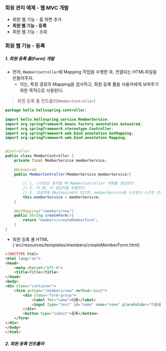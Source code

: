 
### 회원 관리 예제 - 웹 MVC 개발

- 회원 웹 기능 - 홈 화면 추가
- **회원 웹 기능 - 등록**
- 회원 웹 기능 - 조회


### 회원 웹 기능 - 등록 

##### 1. 회원 등록 폼(Form) 개발

- 먼저, `MemberController`에 Mapping 작업을 수행한 후, 연결되는 HTML파일을 만들어주자.
	- 이는, 특정 경로의 Mapping을 검사하고, 회원 등록 폼을 사용자에게 보여주기 위한 목적으로 사용된다.

> 회원 등록 폼 컨트롤러(`MemberController`)
```java
package hello.hellospring.controller;  
  
import hello.hellospring.service.MemberService;  
import org.springframework.beans.factory.annotation.Autowired;  
import org.springframework.stereotype.Controller;  
import org.springframework.web.bind.annotation.GetMapping;  
import org.springframework.web.bind.annotation.Mapping;  
  

@Controller  
public class MemberController {  
    private final MemberService memberService;  
  
    @Autowired  
    public MemberController(MemberService memberService){  
  
        // 1. 스프링은 동작할 때 MemberController 객체를 생성한다.  
        // 2. 이 때, 이 생성자를 호출한다.  
        // 3. 생성자에 @Autowired이 있으면, memberService를 스프링이 스프링 컨테이너에 있는 memberService를 가져와서 연결시켜준다.  
        this.memberService = memberService;  
    }  
  
    @GetMapping("/members/new")  
    public String createForm(){  
        return "members/createMemberForm";  
    }  
}
```

- 회원 등록 폼 HTML (`src/resources/templates/members/createMemberForm.html)
```html
<!DOCTYPE html>  
<html lang="en">  
<head>  
    <meta charset="UTF-8">  
    <title>Title</title>  
</head>  
<body>  
<div class="container">  
    <form action="/members/new" method="post">  
        <div class="form-group">  
            <label for="name">이름</label>  
            <input type="text" id="name" name="name" placeholder="이름을 입력하세요">  
        </div>  
        <button type="submit">등록</button>  
    </form>  
</div>  
</body>  
</html>
```

##### 2. 회원 등록 컨트롤러 